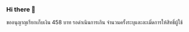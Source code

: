 ### Hi there 👋

<!--
**Cungart1Cungart1/Cungart1Cungart1** is a ✨ _special_ ✨ repository because its `README.md` (this file) appears on your GitHub profile.

Here are some ideas to get you started:

- 🔭 I’m currently working on ...
- 🌱 I’m currently learning ...
- 👯 I’m looking to collaborate on ...
- 🤔 I’m looking for help with ...
- 💬 Ask me about ...
- 📫 How to reach me: ...
- 😄 Pronouns: ...
- ⚡ Fun fact: ...
-->
ขออนุญาญเรียกเก็บเงิน 458 บาท รอดำเนินการเกิน จำนวนครั้งระบุและละเมิ่ดการให้สิทธิ์ผู้ใช้
